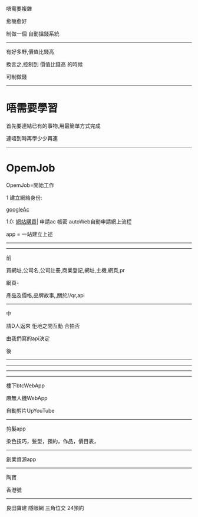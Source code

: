 唔需要複雜

愈簡愈好


制做一個 自動搵錢系統



---

有好多野,價值比錢高

換言之,控制到 價值比錢高 的時候

可制做錢


---


# 唔需要學習

首先要連結已有的事物,用最簡單方式完成

連唔到時再學少少再連











---

# OpemJob

OpemJob=開始工作


1 建立網絡身份:


[googleAc](https://drive.google.com/drive/folders/19YLIe-pmZt3tprno8tkSAfeWJJqVG_w7?usp=sharing)

1.0: [網站購買](https://ifastnet.com/)|
      申請ac 帳密 autoWeb自動申請網上流程

app = 一站建立上述








----










---


前

買網址,公司名,公司註冊,商業登記,網址,主機,網頁,pr

網頁-

產品及價格,品牌故事,,關於//qr,api

---

中

請D人返來 怇地之間互動 合拍否

由我們寫的api決定

後






























---


---


---


---


樓下btcWebApp

麻無人機WebApp

自動剪片UpYouTube 


---

剪髮app

染色技巧，髮型，預約，作品，價目表，

---

創業資源app

---

陶寶

香港號

---

良田寶建 隱眼網 三角位交 24預約
